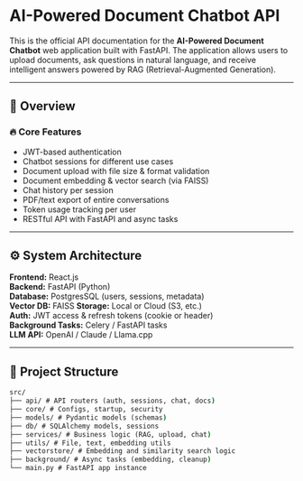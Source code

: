 # AI-Powered Document Chatbot API

This is the official API documentation for the **AI-Powered Document Chatbot** 
web application built with FastAPI. The application allows users to upload 
documents, ask questions in natural language, and receive intelligent answers 
powered by RAG (Retrieval-Augmented Generation).

---

## 📌 Overview

### 🔥 Core Features

- JWT-based authentication
- Chatbot sessions for different use cases
- Document upload with file size & format validation
- Document embedding & vector search (via FAISS)
- Chat history per session
- PDF/text export of entire conversations
- Token usage tracking per user
- RESTful API with FastAPI and async tasks

---

## ⚙️ System Architecture

**Frontend:** React.js  
**Backend:** FastAPI (Python)  
**Database:** PostgresSQL (users, sessions, metadata)  
**Vector DB:** FAISS 
**Storage:** Local or Cloud (S3, etc.)  
**Auth:** JWT access & refresh tokens (cookie or header)  
**Background Tasks:** Celery / FastAPI tasks  
**LLM API:** OpenAI / Claude / Llama.cpp

---

## 📁 Project Structure

```cmd
src/
├── api/ # API routers (auth, sessions, chat, docs)
├── core/ # Configs, startup, security
├── models/ # Pydantic models (schemas)
├── db/ # SQLAlchemy models, sessions
├── services/ # Business logic (RAG, upload, chat)
├── utils/ # File, text, embedding utils
├── vectorstore/ # Embedding and similarity search logic
├── background/ # Async tasks (embedding, cleanup)
└── main.py # FastAPI app instance
```